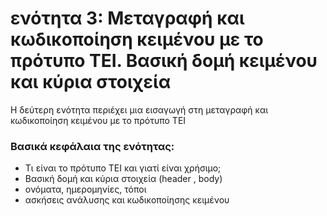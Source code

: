 <h1>ενότητα 3: Μεταγραφή και κωδικοποίηση κειμένου με το πρότυπο ΤΕΙ. Βασική δομή κειμένου και κύρια στοιχεία  </h1>

Η δεύτερη ενότητα περιέχει μια εισαγωγή στη μεταγραφή και κωδικοποίηση κειμένου με το πρότυπο ΤΕΙ</lb>

 <h3>Βασικά κεφάλαια της ενότητας:</h3>
<ul>
<li> Τι είναι το πρότυπο ΤΕΙ και γιατί είναι χρήσιμο; </li>
<li> Βασική δομή και κύρια στοιχεία (header , body) </li>
<li> ονόματα, ημερομηνίες, τόποι</li>
<li> ασκήσεις ανάλυσης και κωδικοποίησης κειμένου </li>
</ul>



